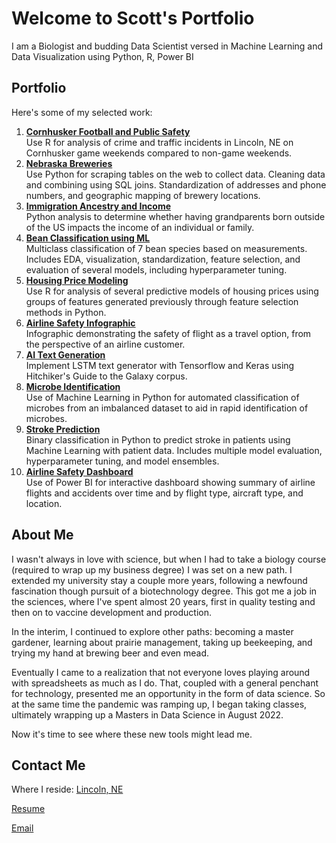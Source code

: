 # Welcome to **Scott's** Portfolio

I am a Biologist and budding Data Scientist versed in Machine Learning and Data Visualization using Python, R, Power BI

## Portfolio

Here's some of my selected work:
1. **[Cornhusker Football and Public Safety](https://github.com/ScottBreitbach/ScottBreitbach.github.io/tree/main/Portfolio-Projects/Football-Safety)**  
    Use R for analysis of crime and traffic incidents in Lincoln, NE on Cornhusker game weekends compared to non-game weekends.
1. **[Nebraska Breweries](https://github.com/ScottBreitbach/ScottBreitbach.github.io/tree/main/Portfolio-Projects/NE-Breweries)**  
    Use Python for scraping tables on the web to collect data. Cleaning data and combining using SQL joins. Standardization of addresses and phone numbers, and geographic mapping of brewery locations.
1. **[Immigration Ancestry and Income](https://github.com/ScottBreitbach/ScottBreitbach.github.io/tree/main/Portfolio-Projects/Income-Ancestry)**  
    Python analysis to determine whether having grandparents born outside of the US impacts the income of an individual or family.
1. **[Bean Classification using ML](https://github.com/ScottBreitbach/ScottBreitbach.github.io/tree/main/Portfolio-Projects/Beans-Classification)**  
    Multiclass classification of 7 bean species based on measurements. Includes EDA, visualization, standardization, feature selection, and evaluation of several models, including hyperparameter tuning.
1. **[Housing Price Modeling](https://github.com/ScottBreitbach/ScottBreitbach.github.io/tree/main/Portfolio-Projects/Housing-Prices)**  
    Use R for analysis of several predictive models of housing prices using groups of features generated previously through feature selection methods in Python.
1. **[Airline Safety Infographic](https://github.com/ScottBreitbach/ScottBreitbach.github.io/tree/main/Portfolio-Projects/Airline-Infographic)**  
    Infographic demonstrating the safety of flight as a travel option, from the perspective of an airline customer.
1. **[AI Text Generation](https://github.com/ScottBreitbach/ScottBreitbach.github.io/tree/main/Portfolio-Projects/Text-Generation)**  
    Implement LSTM text generator with Tensorflow and Keras using Hitchiker's Guide to the Galaxy corpus.
1. **[Microbe Identification](https://github.com/ScottBreitbach/ScottBreitbach.github.io/tree/main/Portfolio-Projects/Microbe-Identification)**  
    Use of Machine Learning in Python for automated classification of microbes from an imbalanced dataset to aid in rapid identification of microbes.
1. **[Stroke Prediction](https://github.com/ScottBreitbach/ScottBreitbach.github.io/tree/main/Portfolio-Projects/Stroke-Prediction)**  
    Binary classification in Python to predict stroke in patients using Machine Learning with patient data. Includes multiple model evaluation, hyperparameter tuning, and model ensembles.
1. **[Airline Safety Dashboard](https://github.com/ScottBreitbach/ScottBreitbach.github.io/tree/main/Portfolio-Projects/Airline-Dashboard)**  
    Use of Power BI for interactive dashboard showing summary of airline flights and accidents over time and by flight type, aircraft type, and location.


## About Me

I wasn't always in love with science, but when I had to take a biology course (required to wrap up my business degree) I was set on a new path. I extended my university stay a couple more years, following a newfound fascination though pursuit of a biotechnology degree. This got me a job in the sciences, where I've spent almost 20 years, first in quality testing and then on to vaccine development and production.

In the interim, I continued to explore other paths: becoming a master gardener, learning about prairie management, taking up beekeeping, and trying my hand at brewing beer and even mead.

Eventually I came to a realization that not everyone loves playing around with spreadsheets as much as I do. That, coupled with a general penchant for technology, presented me an opportunity in the form of data science. So at the same time the pandemic was ramping up, I began taking classes, ultimately wrapping up a Masters in Data Science in August 2022.

Now it's time to see where these new tools might lead me.

## Contact Me

Where I reside: <a href="https://goo.gl/maps/AmrskHZBU2FpQ6gb8" target="_blank" rel="noopener noreferrer">Lincoln, NE</a>
<!-- [Lincoln, NE](https://goo.gl/maps/AmrskHZBU2FpQ6gb8) -->

<a href="https://scottbreitbach.github.io/Resume/ScottBreitbach-Resume.html" target="_blank" rel="noopener noreferrer">Resume</a>

<a href="mailto: scott.breitbach@gmail.com" target="_blank" rel="noopener noreferrer">Email</a>
